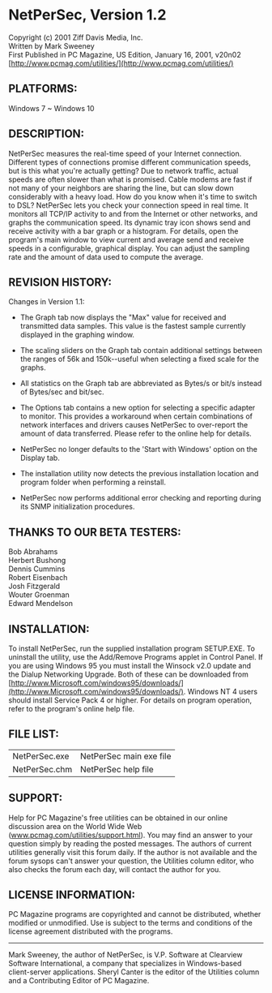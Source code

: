 # NetPerSec, Version 1.2
Copyright (c) 2001 Ziff Davis Media, Inc.  
Written by Mark Sweeney  
First Published in PC Magazine, US Edition, January 16, 2001, v20n02  
[http://www.pcmag.com/utilities/](http://www.pcmag.com/utilities/)

## PLATFORMS:
Windows 7 ~ Windows 10

## DESCRIPTION:
NetPerSec measures the real-time speed of your Internet connection. Different types of connections promise different communication speeds, but is this what you're actually getting? Due to network traffic, actual speeds are often slower than what is promised. Cable modems are fast if not many of your neighbors are sharing the line, but can slow down considerably with a heavy load. How do you know when it's time to switch to DSL? NetPerSec lets you check your connection speed in real time. It monitors all TCP/IP activity to and from the Internet or other networks, and graphs the communication speed. Its dynamic tray icon shows send and receive activity with a bar graph or a histogram. For details, open the program's main window to view current and average send and receive speeds in a configurable, graphical display. You can adjust the sampling rate and the amount of data used to compute the average.

## REVISION HISTORY:
Changes in Version 1.1:

- The Graph tab now displays the "Max" value for received and transmitted data samples. This value is the fastest sample currently displayed in the graphing window.

- The scaling sliders on the Graph tab contain additional settings between the ranges of 56k and 150k--useful when selecting a fixed scale for the graphs.

- All statistics on the Graph tab are abbreviated as Bytes/s or bit/s instead of Bytes/sec and bit/sec.

- The Options tab contains a new option for selecting a specific adapter to monitor. This provides a workaround when certain combinations of network interfaces and drivers causes NetPerSec to over-report the amount of data transferred. Please refer to the online help for details.

- NetPerSec no longer defaults to the 'Start with Windows' option on the Display tab.

- The installation utility now detects the previous installation location and program folder when performing a reinstall.

- NetPerSec now performs additional error checking and reporting during its SNMP initialization procedures.

## THANKS TO OUR BETA TESTERS:
Bob Abrahams  
Herbert Bushong  
Dennis Cummins  
Robert Eisenbach  
Josh Fitzgerald  
Wouter Groenman  
Edward Mendelson

## INSTALLATION:
To install NetPerSec, run the supplied installation program SETUP.EXE. To uninstall the utility, use the Add/Remove Programs applet in Control Panel. If you are using Windows 95 you must install the Winsock v2.0 update and the Dialup Networking Upgrade. Both of these can be downloaded from [http://www.Microsoft.com/windows95/downloads/](http://www.Microsoft.com/windows95/downloads/). Windows NT 4 users should install Service Pack 4 or higher. For details on program operation, refer to the program's online help file.

## FILE LIST:
<table><tbody>
<tr><td>NetPerSec.exe</td><td>NetPerSec main exe file</td></tr>
<tr><td>NetPerSec.chm</td><td>NetPerSec help file</td></tr>
</tbody></table>

## SUPPORT:
Help for PC Magazine's free utilities can be obtained in our online discussion area on the World Wide Web (www.pcmag.com/utilities/support.html). You may find an answer to your question simply by reading the posted messages. The authors of current utilities generally visit this forum daily. If the author is not available and the forum sysops can't answer your question, the Utilities column editor, who also checks the forum each day, will contact the author for you.

## LICENSE INFORMATION:
PC Magazine programs are copyrighted and cannot be distributed, whether modified or unmodified. Use is subject to the terms and conditions of the license agreement distributed with the programs.

----

Mark Sweeney, the author of NetPerSec, is V.P. Software at Clearview Software International, a company that specializes in Windows-based client-server applications. Sheryl Canter is the editor of the Utilities column and a Contributing Editor of PC Magazine.

